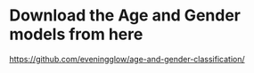 # Download the Age and Gender models from here
https://github.com/eveningglow/age-and-gender-classification/
